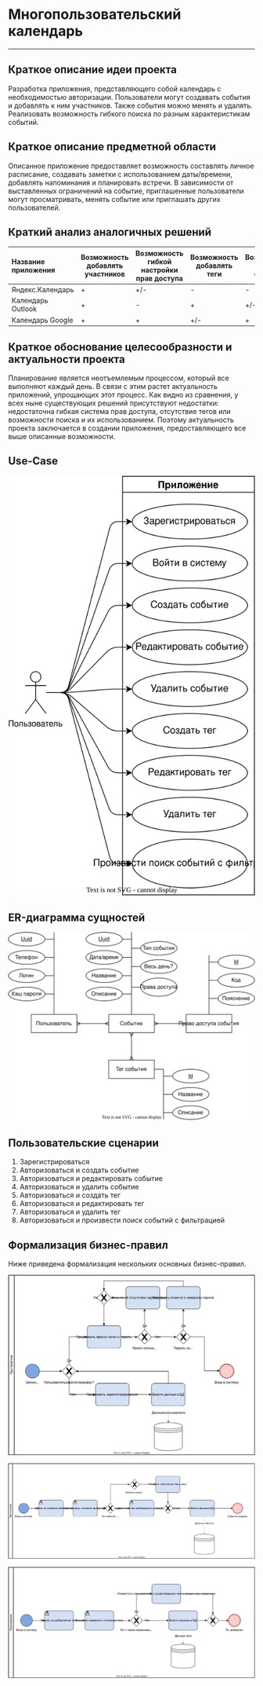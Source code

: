 # Многопользовательский календарь

---

## Краткое описание идеи проекта

Разработка приложения, представляющего собой календарь с необходимостью авторизации. Пользователи могут создавать события и добавлять к ним участников. Также события можно менять и удалять. Реализовать возможность гибкого поиска по разным характеристикам событий.

## Краткое описание предметной области

Описанное приложение предоставляет возможность составлять личное расписание, создавать заметки с использованием даты/времени, добавлять напоминания и планировать встречи. В зависимости от выставленных ограничений на событие, приглашенные пользователи могут просматривать, менять событие или приглашать других пользователей.

## Краткий анализ аналогичных решений

| Название приложения | Возможность добавлять участников | Возможность гибкой настройки прав доступа | Возможность добавлять теги | Возможность поиска событий |
| :------------------ | -------------------------------- | ----------------------------------------- | -------------------------- | -------------------------- |
| Яндекс.Календарь    | +                                | +/-                                       | -                          | -                          |
| Календарь Outlook   | +                                | -                                         | +                          | +/-                        |
| Календарь Google    | +                                | +                                         | +/-                        | +                          |

## Краткое обоснование целесообразности и актуальности проекта

Планирование является неотъемлемым процессом, который все выполняют каждый день. В связи с этим растет актуальность приложений, упрощающих этот процесс. Как видно из сравнения, у всех ныне существующих решений присутствуют недостатки: недостаточна гибкая система прав доступа, отсутствие тегов или возможности поиска и их использованием. Поэтому актуальность проекта заключается в создании приложения, предоставляющего все выше описанные возможности.

## Use-Case

![Use-Case](docs/imgs/Use-Case.svg)

## ER-диаграмма сущностей

![ER-диаграмма сущностей](docs/imgs/ER.svg)

## Пользовательские сценарии

1. Зарегистрироваться
2. Авторизоваться и создать событие
3. Авторизоваться и редактировать событие
4. Авторизоваться и удалить событие
5. Авторизоваться и создать тег
6. Авторизоваться и редактировать тег
7. Авторизоваться и удалить тег
8. Авторизоваться и произвести поиск событий с фильтрацией

## Формализация бизнес-правил

Ниже приведена формализация нескольких основных бизнес-правил.

![Авторизация](docs/imgs/BPMN-Авторизация.svg)

![Создание события](docs/imgs/BPMN-Создание_события.svg)

![Добавление тегов](docs/imgs/BPMN-Добавление_тегов.svg)

